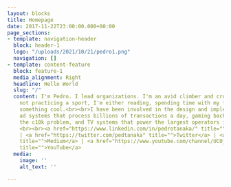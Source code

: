 ```yaml
---
layout: blocks
title: Homepage
date: 2017-11-22T23:00:00.000+00:00
page_sections:
- template: navigation-header
  block: header-1
  logo: "/uploads/2021/10/21/pedro1.png"
  navigation: []
- template: content-feature
  block: feature-1
  media_alignment: Right
  headline: Hello World
  slug: "/"
  content: I'm Pedro. I lead organizations. I'm an avid climber and crossfitter. When
    not practicing a sport, I'm either reading, spending time with my family, or building
    something cool.<br><br>I have been involved in the design and implementation of
    ad systems that process billions of transactions a day, gaming backends that shatter
    the c10k problem, and TV systems that power the largest operators in the world.
    <br><br><a href="https://www.linkedin.com/in/pedrotanaka/" title="">LinkedIn</a>
    | <a href="https://twitter.com/pedtanaka" title="">Twitter</a> | <a href="https://pedrinhotanaka.medium.com/"
    title="">Medium</a> | <a href="https://www.youtube.com/channel/UCOjjPyIuWD9lBCpCv9nrW-g"
    title="">YouTube</a>
  media:
    image: ''
    alt_text: ''

---
```


